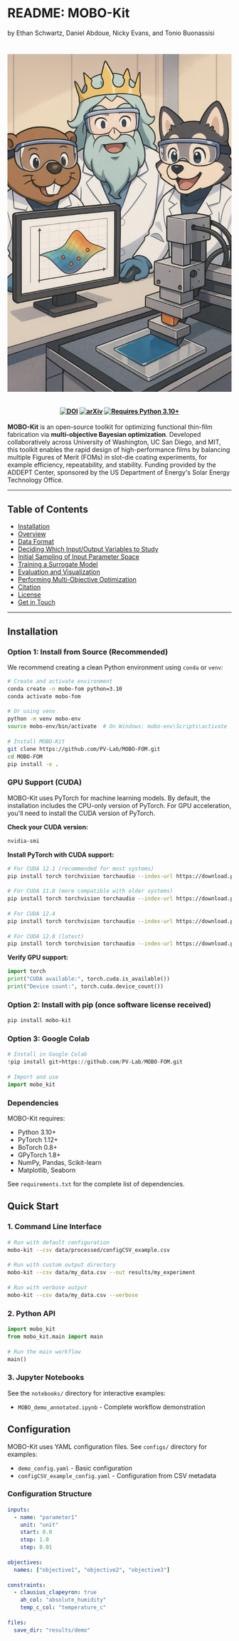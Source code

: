 # README: MOBO-Kit
by Ethan Schwartz, Daniel Abdoue, Nicky Evans, and Tonio Buonassisi
<h1>
<p align="center">
    <img src="assets/mobo-fom-logo.jpg" alt="Slot-die optimization logo" width="600"/>
</p>
</h1>

<h4 align="center">

[![DOI](https://img.shields.io/badge/DOI-TBD-blue)](https://doi.org/TBD)
[![arXiv](https://img.shields.io/badge/arXiv-TBD-blue.svg?logo=arxiv&logoColor=white.svg)](https://arxiv.org/abs/TBD)
[![Requires Python 3.10+](https://img.shields.io/badge/Python-3.10+-blue.svg?logo=python&logoColor=white)](https://python.org/downloads)

</h4>

**MOBO-Kit** is an open-source toolkit for optimizing functional thin-film fabrication via **multi-objective Bayesian optimization**. Developed collaboratively across University of Washington, UC San Diego, and MIT, this toolkit enables the rapid design of high-performance films by balancing multiple Figures of Merit (FOMs) in slot-die coating experiments, for example efficiency, repeatability, and stability. Funding provided by the ADDEPT Center, sponsored by the US Department of Energy's Solar Energy Technology Office.

---

## Table of Contents

- [Installation](#installation)
- [Overview](#overview)
- [Data Format](#data-format)
- [Deciding Which Input/Output Variables to Study](#decide)
- [Initial Sampling of Input Parameter Space](#data-format)
- [Training a Surrogate Model](#training-surrogate-models)
- [Evaluation and Visualization](#evaluation-and-visualization)
- [Performing Multi-Objective Optimization](#evaluation-and-visualization)
- [Citation](#citation)
- [License](#license)
- [Get in Touch](#get-in-touch)

---

## Installation

### Option 1: Install from Source (Recommended)

We recommend creating a clean Python environment using `conda` or `venv`:

```bash
# Create and activate environment
conda create -n mobo-fom python=3.10
conda activate mobo-fom

# Or using venv
python -m venv mobo-env
source mobo-env/bin/activate  # On Windows: mobo-env\Scripts\activate

# Install MOBO-Kit
git clone https://github.com/PV-Lab/MOBO-FOM.git
cd MOBO-FOM
pip install -e .
```

### GPU Support (CUDA)

MOBO-Kit uses PyTorch for machine learning models. By default, the installation includes the CPU-only version of PyTorch. For GPU acceleration, you'll need to install the CUDA version of PyTorch.

**Check your CUDA version:**
```bash
nvidia-smi
```

**Install PyTorch with CUDA support:**
```bash
# For CUDA 12.1 (recommended for most systems)
pip install torch torchvision torchaudio --index-url https://download.pytorch.org/whl/cu121

# For CUDA 11.8 (more compatible with older systems)
pip install torch torchvision torchaudio --index-url https://download.pytorch.org/whl/cu118

# For CUDA 12.4
pip install torch torchvision torchaudio --index-url https://download.pytorch.org/whl/cu124

# For CUDA 12.8 (latest)
pip install torch torchvision torchaudio --index-url https://download.pytorch.org/whl/cu128
```

**Verify GPU support:**
```python
import torch
print("CUDA available:", torch.cuda.is_available())
print("Device count:", torch.cuda.device_count())
```

### Option 2: Install with pip (once software license received)

```bash
pip install mobo-kit
```

### Option 3: Google Colab

```python
# Install in Google Colab
!pip install git+https://github.com/PV-Lab/MOBO-FOM.git

# Import and use
import mobo_kit
```

### Dependencies

MOBO-Kit requires:
- Python 3.10+
- PyTorch 1.12+
- BoTorch 0.8+
- GPyTorch 1.8+
- NumPy, Pandas, Scikit-learn
- Matplotlib, Seaborn

See `requirements.txt` for the complete list of dependencies.

## Quick Start

### 1. Command Line Interface

```bash
# Run with default configuration
mobo-kit --csv data/processed/configCSV_example.csv

# Run with custom output directory
mobo-kit --csv data/my_data.csv --out results/my_experiment

# Run with verbose output
mobo-kit --csv data/my_data.csv --verbose
```

### 2. Python API

```python
import mobo_kit
from mobo_kit.main import main

# Run the main workflow
main()
```

### 3. Jupyter Notebooks

See the `notebooks/` directory for interactive examples:
- `MOBO_demo_annotated.ipynb` - Complete workflow demonstration

## Configuration

MOBO-Kit uses YAML configuration files. See `configs/` directory for examples:

- `demo_config.yaml` - Basic configuration
- `configCSV_example_config.yaml` - Configuration from CSV metadata

### Configuration Structure

```yaml
inputs:
  - name: "parameter1"
    unit: "unit"
    start: 0.0
    stop: 1.0
    step: 0.01

objectives:
  names: ["objective1", "objective2", "objective3"]

constraints:
  - clausius_clapeyron: true
    ah_col: "absolute_humidity"
    temp_c_col: "temperature_c"

files:
  save_dir: "results/demo"